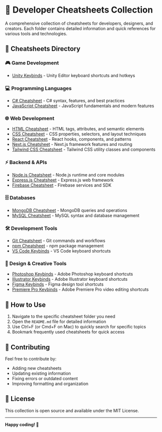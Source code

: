 # 🚀 Developer Cheatsheets Collection

A comprehensive collection of cheatsheets for developers, designers, and creators. Each folder contains detailed information and quick references for various tools and technologies.

## 📁 Cheatsheets Directory

### 🎮 Game Development
- [Unity Keybinds](./unity-keybinds/README.md) - Unity Editor keyboard shortcuts and hotkeys

### 💻 Programming Languages
- [C# Cheatsheet](./csharp-cheatsheet/README.md) - C# syntax, features, and best practices
- [JavaScript Cheatsheet](./javascript-cheatsheet/README.md) - JavaScript fundamentals and modern features

### 🌐 Web Development
- [HTML Cheatsheet](./html-cheatsheet/README.md) - HTML tags, attributes, and semantic elements
- [CSS Cheatsheet](./css-cheatsheet/README.md) - CSS properties, selectors, and layout techniques
- [React Cheatsheet](./react-cheatsheet/README.md) - React hooks, components, and patterns
- [Next.js Cheatsheet](./nextjs-cheatsheet/README.md) - Next.js framework features and routing
- [Tailwind CSS Cheatsheet](./tailwind-cheatsheet/README.md) - Tailwind CSS utility classes and components

### ⚡ Backend & APIs
- [Node.js Cheatsheet](./nodejs-cheatsheet/README.md) - Node.js runtime and core modules
- [Express.js Cheatsheet](./express-cheatsheet/README.md) - Express.js web framework
- [Firebase Cheatsheet](./firebase-cheatsheet/README.md) - Firebase services and SDK

### 🗄️ Databases
- [MongoDB Cheatsheet](./mongodb-cheatsheet/README.md) - MongoDB queries and operations
- [MySQL Cheatsheet](./mysql-cheatsheet/README.md) - MySQL syntax and database management

### 🛠️ Development Tools
- [Git Cheatsheet](./git-cheatsheet/README.md) - Git commands and workflows
- [npm Cheatsheet](./npm-cheatsheet/README.md) - npm package management
- [VS Code Keybinds](./vscode-keybinds/README.md) - VS Code keyboard shortcuts

### 🎨 Design & Creative Tools
- [Photoshop Keybinds](./photoshop-keybinds/README.md) - Adobe Photoshop keyboard shortcuts
- [Illustrator Keybinds](./illustrator-keybinds/README.md) - Adobe Illustrator keyboard shortcuts
- [Figma Keybinds](./figma-keybinds/README.md) - Figma design tool shortcuts
- [Premiere Pro Keybinds](./premiere-pro-keybinds/README.md) - Adobe Premiere Pro video editing shortcuts

## 📝 How to Use

1. Navigate to the specific cheatsheet folder you need
2. Open the `README.md` file for detailed information
3. Use Ctrl+F (or Cmd+F on Mac) to quickly search for specific topics
4. Bookmark frequently used cheatsheets for quick access

## 🤝 Contributing

Feel free to contribute by:
- Adding new cheatsheets
- Updating existing information
- Fixing errors or outdated content
- Improving formatting and organization

## 📄 License

This collection is open source and available under the MIT License.

---

**Happy coding! 🎉** 